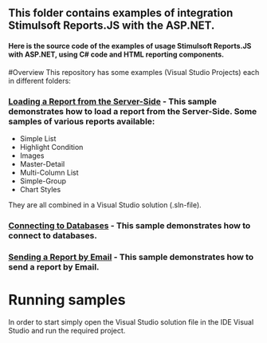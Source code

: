 ## This folder contains examples of integration Stimulsoft Reports.JS with the ASP.NET.

#### Here is the source code of the examples of usage Stimulsoft Reports.JS with ASP.NET, using C# code and HTML reporting components.

#Overview
This repository has some examples (Visual Studio Projects) each in different folders:

### [Loading a Report from the Server-Side](https://github.com/stimulsoft/Samples-JS/tree/master/ASP.NET/Loading%20a%20Report%20from%20the%20Server-Side) - This sample demonstrates how to load a report from the Server-Side. Some samples of various reports available:

* Simple List
* Highlight Condition
* Images
* Master-Detail
* Multi-Column List
* Simple-Group
* Chart Styles

They are all combined in a Visual Studio solution (.sln-file).

### [Connecting to Databases](https://github.com/stimulsoft/Samples-JS/tree/master/ASP.NET/Connecting%20to%20Databases) - This sample demonstrates how to connect to databases.

### [Sending a Report by Email](https://github.com/stimulsoft/Samples-JS/tree/master/ASP.NET/Sending%20a%20Report%20by%20Email) - This sample demonstrates how to send a report by Email.

# Running samples
In order to start simply open the Visual Studio solution file in the IDE Visual Studio and run the required project.
